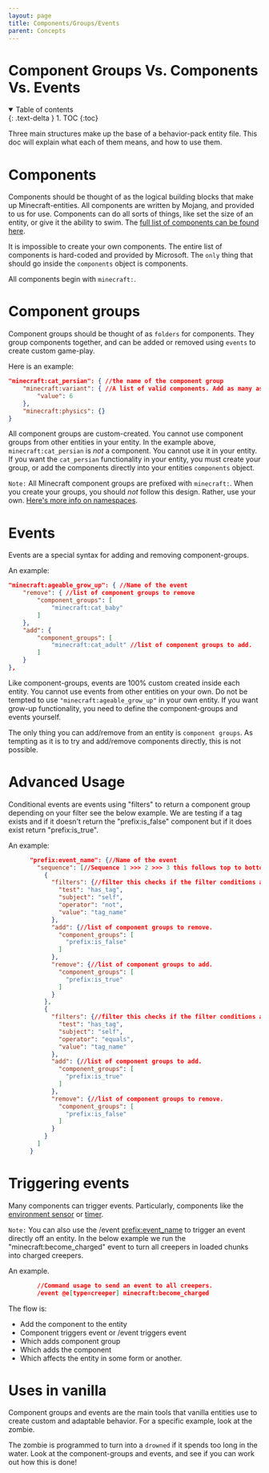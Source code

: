 ```yaml
---
layout: page
title: Components/Groups/Events
parent: Concepts
---
```


# Component Groups Vs. Components Vs. Events

<details id="toc" open markdown="block">
  <summary>
    Table of contents
  </summary>
  {: .text-delta }
1. TOC
{:toc}
</details>

Three main structures make up the base of a behavior-pack entity file. This doc will explain what each of them means, and how to use them.

# Components

Components should be thought of as the logical building blocks that make up Minecraft-entities. All components are written by Mojang, and provided to us for use. Components can do all sorts of things, like set the size of an entity, or give it the ability to swim. The [full list of components can be found here](https://bedrock.dev/docs/stable/Entities).

It is impossible to create your own components. The entire list of components is hard-coded and provided by Microsoft. The `only` thing that should go inside the `components` object is components.

All components begin with `minecraft:`.

# Component groups

Component groups should be thought of as `folders` for components. They group components together, and can be added or removed using `events` to create custom game-play.

Here is an example:

```json
"minecraft:cat_persian": { //the name of the component group
    "minecraft:variant": { //A list of valid components. Add as many as you like.
        "value": 6
    },
    "minecraft:physics": {}
}
```

All component groups are custom-created. You cannot use component groups from other entities in your entity. In the example above, `minecraft:cat_persian` is *not* a component. You cannot use it in your entity. If you want the `cat_persian` functionality in your entity, you must create your group, or add the components directly into your entities  `components` object.

`Note:` All Minecraft component groups are prefixed with `minecraft:`. When you create your groups, you should *not* follow this design. Rather, use your own. [Here's more info on namespaces](/knowledge/namespaces).

# Events

Events are a special syntax for adding and removing component-groups. 

An example:
```json
"minecraft:ageable_grow_up": { //Name of the event
    "remove": { //list of component groups to remove
        "component_groups": [
            "minecraft:cat_baby"
        ]
    },
    "add": {
        "component_groups": [
            "minecraft:cat_adult" //list of component groups to add.
        ]
    }
},
```

Like component-groups, events are 100% custom created inside each entity. You cannot use events from other entities on your own. Do not be tempted to use `"minecraft:ageable_grow_up"` in your own entity. If you want grow-up functionality, you need to define the component-groups and events yourself.

The only thing you can add/remove from an entity is `component groups`. As tempting as it is to try and add/remove components directly, this is not possible. 

# Advanced Usage

Conditional events are events using "filters" to return a component group depending on your filter see the below example.
We are testing if a tag exists and if it doesn't return the "prefix:is_false" component but if it does exist return "prefix:is_true".

An example:
```json
      "prefix:event_name": {//Name of the event
        "sequence": [//Sequence 1 >>> 2 >>> 3 this follows top to bottom order.
          {
            "filters": {//filter this checks if the filter conditions are false.
              "test": "has_tag",
              "subject": "self",
              "operator": "not",
              "value": "tag_name"
            },
            "add": {//list of component groups to remove.
              "component_groups": [
                "prefix:is_false"
              ]
            },
            "remove": {//list of component groups to add.
              "component_groups": [
                "prefix:is_true"
              ]
            }
          },
          {
            "filters": {//filter this checks if the filter conditions are true.
              "test": "has_tag",
              "subject": "self",
              "operator": "equals",
              "value": "tag_name"
            },
            "add": {//list of component groups to add.
              "component_groups": [
                "prefix:is_true"
              ]
            },
            "remove": {//list of component groups to remove.
              "component_groups": [
                "prefix:is_false"
              ]
            }
          }
        ]
      }
```

# Triggering events

Many components can trigger events. Particularly, components like the [environment sensor](/vanilla-usage/components.html#minecraftenvironment_sensor) or [timer](/vanilla-usage/components.html#minecrafttimer).

`Note:` You can also use the /event <target> <prefix:event_name> to trigger an event directly off an entity. In the below example we run the "minecraft:become_charged" event to turn all creepers in loaded chunks into charged creepers.

An example.
```json
        //Command usage to send an event to all creepers.
        /event @e[type=creeper] minecraft:become_charged
```

The flow is:
 - Add the component to the entity
 - Component triggers event or /event triggers event
 - Which adds component group
 - Which adds the component
 - Which affects the entity in some form or another.

# Uses in vanilla

Component groups and events are the main tools that vanilla entities use to create custom and adaptable behavior. For a specific example, look at the zombie.

The zombie is programmed to turn into a `drowned` if it spends too long in the water. Look at the component-groups and events, and see if you can work out how this is done!


